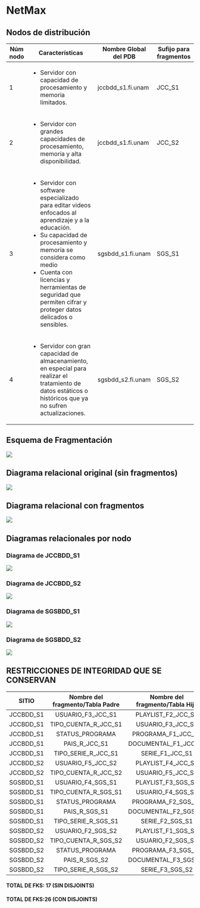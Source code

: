 # NetMax

## Nodos de distribución

|Núm nodo | Características | Nombre Global del PDB | Sufijo para fragmentos
|--|--|--|--|
| 1 | <ul><li>Servidor con capacidad de procesamiento y memoria limitados. </li></ul>| jccbdd_s1.fi.unam | JCC_S1 |
| 2 | <ul><li>Servidor con grandes capacidades de procesamiento, memoria y alta disponibilidad. </li></ul>| jccbdd_s1.fi.unam | JCC_S2 |
| 3 | <ul><li>Servidor con software especializado para editar videos enfocados al aprendizaje y a la educación. </li><li>Su capacidad de procesamiento y memoria se considera como medio</li><li>Cuenta con licencias y herramientas de seguridad que permiten cifrar y proteger datos delicados o sensibles.</li></ul>| sgsbdd_s1.fi.unam | SGS_S1 |
| 4 | <ul><li>Servidor con gran capacidad de almacenamiento, en especial para realizar el tratamiento de datos estáticos o históricos que ya no sufren actualizaciones.</li></ul>| sgsbdd_s2.fi.unam | SGS_S2 |

## Esquema de Fragmentación
![](img/ESQUEMA_FRAGMENTACION.png)


## Diagrama relacional original (sin fragmentos)

![](img/NETMAX_LOGICO_ORIGINAL.png)

## Diagrama relacional con fragmentos

![](img/NETMAX_LOGICO_TOTAL.jpg)


## Diagramas relacionales por nodo

### Diagrama de JCCBDD_S1

![](img/NETMAX_LOGICO_F1.jpg)

### Diagrama de JCCBDD_S2

![](img/NETMAX_LOGICO_F2.jpg)

### Diagrama de SGSBDD_S1

![](img/NETMAX_LOGICO_F3.jpg)

### Diagrama de SGSBDD_S2

![](img/NETMAX_LOGICO_F4.jpg)

## RESTRICCIONES DE INTEGRIDAD QUE SE CONSERVAN

| SITIO | Nombre del fragmento/Tabla Padre | Nombre del fragmento/Tabla Hijo |
|:--:|:--:|:--:|
| JCCBDD_S1   |  USUARIO_F3_JCC_S1      |   PLAYLIST_F2_JCC_S1   |
| JCCBDD_S1   |  TIPO_CUENTA_R_JCC_S1   |   USUARIO_F3_JCC_S1    |
| JCCBDD_S1   |  STATUS_PROGRAMA | PROGRAMA_F1_JCC_S1  |
| JCCBDD_S1   |  PAIS_R_JCC_S1          | DOCUMENTAL_F1_JCC_S1 |   
| JCCBDD_S1   | TIPO_SERIE_R_JCC_S1     | SERIE_F1_JCC_S1 |
| JCCBDD_S2   |  USUARIO_F5_JCC_S2      |   PLAYLIST_F4_JCC_S2   |
| JCCBDD_S2   |  TIPO_CUENTA_R_JCC_S2   |   USUARIO_F5_JCC_S2   |
| SGSBDD_S1   |  USUARIO_F4_SGS_S1      |   PLAYLIST_F3_SGS_S1   |
| SGSBDD_S1   |  TIPO_CUENTA_R_SGS_S1   |   USUARIO_F4_SGS_S1    |
| SGSBDD_S1   |  STATUS_PROGRAMA        | PROGRAMA_F2_SGS_S1  |
| SGSBDD_S1   |  PAIS_R_SGS_S1          | DOCUMENTAL_F2_SGS_S1 |   
| SGSBDD_S1   | TIPO_SERIE_R_SGS_S1     | SERIE_F2_SGS_S1 |
| SGSBDD_S2   |  USUARIO_F2_SGS_S2      |   PLAYLIST_F1_SGS_S2   |
| SGSBDD_S2   |  TIPO_CUENTA_R_SGS_S2   |   USUARIO_F2_SGS_S2    |
| SGSBDD_S2   |  STATUS_PROGRAMA        | PROGRAMA_F3_SGS_S2  |
| SGSBDD_S2   |  PAIS_R_SGS_S2          | DOCUMENTAL_F3_SGS_S2 |   
| SGSBDD_S2   | TIPO_SERIE_R_SGS_S2     | SERIE_F3_SGS_S2 |


#### TOTAL DE FKS: 17 (SIN DISJOINTS)

#### TOTAL DE FKS:26 (CON DISJOINTS)